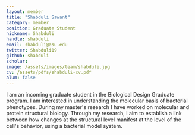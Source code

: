 ```yaml
---
layout: member
title: "Shabduli Sawant"
category: member 
position: Graduate Student
nickname: Shabduli
handle: shabduli
email: shabduli@asu.edu
twitter: Shabduli19
github: shabduli
scholar: 
image: /assets/images/team/shabduli.jpg
cv: /assets/pdfs/shabduli-cv.pdf
alum: false
---
```

I am an incoming graduate student in the Biological Design Graduate program. I am interested in understanding the molecular basis of bacterial phenotypes. During my master's research I have worked on molecular and protein structural biology. Through my research, I aim to establish a link between how changes at the structural level manifest at the level of the cell's behavior, using a bacterial model system.